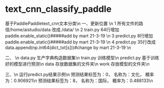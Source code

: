 # text_cnn_classify_paddle
 基于PaddlePaddletext_cnn文本分类\n
一、更新位置 \n
1 所有文件的路径/home/aistudio/data 改成./data/ \n
2 train.py 64行增加paddle.enable_static()#####add by mart 21-3-19 \n
3 predict.py 8行增加paddle.enable_static()#####add by mart 21-3-19 \n
4 predict.py 35行改成data.append(np.int64(dict_txt[s]))#change by mart 21-3-19 \n

二、 \n
data.py 生产字典构造数据集\n
train.py 训练模型\n
predict.py 基于训练好的模型进行预测\n
data 存放数据集的文件夹\n
work 存放模型的文件夹\n

三、\n
运行predict.py结果示例\n
预测结果标签为：0， 名称为：文化， 概率为：0.906921\n
预测结果标签为：8， 名称为：国际， 概率为：0.488133\n
